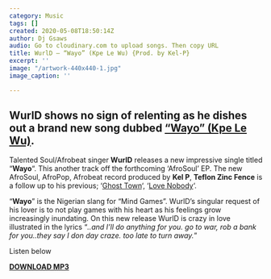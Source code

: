 ```yaml
---
category: Music
tags: []
created: 2020-05-08T18:50:14Z
author: Dj Gsaws
audio: Go to cloudinary.com to upload songs. Then copy URL
title: WurlD – “Wayo” (Kpe Le Wu) {Prod. by Kel-P}
excerpt: ''
image: "/artwork-440x440-1.jpg"
image_caption: ''

---
```

## WurlD shows no sign of relenting as he dishes out a brand new song dubbed [“Wayo” (Kpe Le Wu)](https://platoon.lnk.to/WayoKpeLeWu).

Talented Soul/Afrobeat singer **WurlD** releases a new impressive single titled “**Wayo**“. This another track off the forthcoming ‘AfroSoul’ EP. The new AfroSoul, AfroPop, Afrobeat record produced by **Kel P**, **Teflon Zinc Fence** is a follow up to his previous; ‘[Ghost Town](https://tooxclusive.com/wurld-ghost-town-prod-by-spax/)‘, ‘[Love Nobody](https://tooxclusive.com/wurld-love-nobody-prod-by-tmxo/)‘.

“**Wayo**” is the Nigerian slang for “Mind Games”. WurlD’s singular request of his lover is to not play games with his heart as his feelings grow increasingly inundating. On this new release WurlD is crazy in love illustrated in the lyrics “_..and I’ll do anything for you. go to war, rob a bank for you..they say I don day craze. too late to turn away._”

Listen below

[**DOWNLOAD MP3**](https://tooxclusive.com/wp-content/uploads/2020/05/WurlD-Wayo.mp3)
